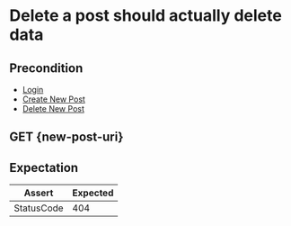 # Delete a post should actually delete data

## Precondition

* [Login](../common/login.md)
* [Create New Post](../common/create-new-post.md)
* [Delete New Post](../common/delete-new-post.md)

## GET {new-post-uri}

## Expectation

| Assert | Expected |
| - | - |
| StatusCode | 404 |
